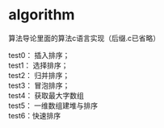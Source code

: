 # algorithm
算法导论里面的算法c语言实现（后缀.c已省略）

test0： 插入排序；    
test1： 选择排序；  
test2： 归并排序；  
test3： 冒泡排序；   
test4： 获取最大字数组   
test5： 一维数组建堆与排序  
test6：快速排序

